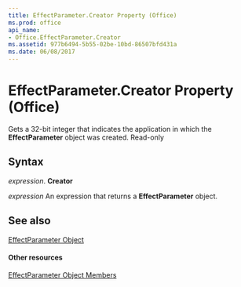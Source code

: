 ```yaml
---
title: EffectParameter.Creator Property (Office)
ms.prod: office
api_name:
- Office.EffectParameter.Creator
ms.assetid: 977b6494-5b55-02be-10bd-86507bfd431a
ms.date: 06/08/2017
---
```



# EffectParameter.Creator Property (Office)

Gets a 32-bit integer that indicates the application in which the  **EffectParameter** object was created. Read-only


## Syntax

 _expression_. **Creator**

 _expression_ An expression that returns a **EffectParameter** object.


## See also


[EffectParameter Object](effectparameter-object-office.md)
#### Other resources


[EffectParameter Object Members](effectparameter-members-office.md)

